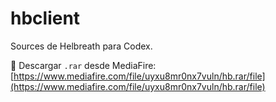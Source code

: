 # hbclient

Sources de Helbreath para Codex.

🔗 Descargar `.rar` desde MediaFire:  
[https://www.mediafire.com/file/uyxu8mr0nx7vuln/hb.rar/file](https://www.mediafire.com/file/uyxu8mr0nx7vuln/hb.rar/file)
